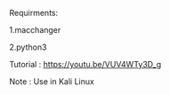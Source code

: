 Requirments:

1.macchanger

2.python3

Tutorial : https://youtu.be/VUV4WTy3D_g

Note : Use in Kali Linux
